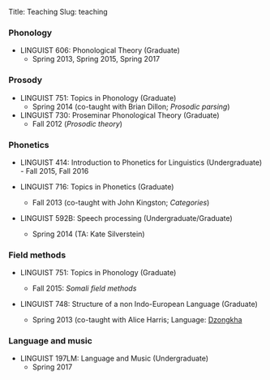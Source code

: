 Title: Teaching
Slug: teaching

<!-- Time-stamp: <2016-04-03 20:08:53 amoebe> -->


### Phonology

- LINGUIST 606: Phonological Theory (Graduate)
	- Spring 2013, Spring 2015, Spring 2017

### Prosody

- LINGUIST 751: Topics in Phonology (Graduate)
	- Spring 2014 (co-taught with Brian Dillon; *Prosodic parsing*)
- LINGUIST 730: Proseminar Phonological Theory (Graduate)
	- Fall 2012 (*Prosodic theory*)

### Phonetics

- LINGUIST 414: Introduction to Phonetics for Linguistics
  (Undergraduate)
	  - Fall 2015, Fall 2016
- LINGUIST 716: Topics in Phonetics (Graduate)
	- Fall 2013 (co-taught with John Kingston; *Categories*)

- LINGUIST 592B: Speech processing (Undergraduate/Graduate)
	- Spring 2014 (TA: Kate Silverstein)

### Field methods

- LINGUIST 751: Topics in Phonology (Graduate)
	- Fall 2015: *Somali field methods*

- LINGUIST 748: Structure of a non Indo-European Language (Graduate)
	- Spring 2013 (co-taught with Alice Harris; Language:
    [Dzongkha](http://www.ethnologue.com/language/dzo)
	
### Language and music

- LINGUIST 197LM: Language and Music (Undergraduate)
    - Spring 2017







	
